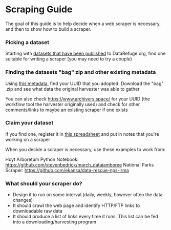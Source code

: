 # Scraping Guide

The goal of this guide is to help decide when a web scraper is necessary, and then to show how to build a scraper.

### Picking a dataset

Starting with [datasets that have been published](https://github.com/daniellecrobinson/Data-Rescue-PDX/tree/master/datarefuge-json) to DataRefuge.org, find one suitable for writing a scraper (you may need to try a couple)

### Finding the datasets "bag" zip and other existing metadata

Using [this metadata](https://www.datarefuge.org/api/3/action/package_search?rows=1000), find your UUID that you adopted. Download the "bag" .zip and see what data the original harvester was able to gather

You can also check https://www.archivers.space/ for your UUID (the workflow tool the harvester originally used) and check for other comments/links to maybe an existing scraper if one exists

### Claim your dataset

If you find one, register it in [this spreadsheet](https://docs.google.com/spreadsheets/d/1Ojgw9-VFdwO2Qxrp9a6W6X8FFS4047uhvCf8Lw3Q6gU/edit#gid=1105874853) and put in notes that you're working on a scraper

When you decide a scraper is necessary, use these examples to work from:

Hoyt Arboretum Python Notebook: https://github.com/stevenbedrick/march_datajamboree
National Parks Scraper: https://github.com/ekansa/data-rescue-nps-irma

### What should your scraper do?

- Design it to run on some interval (daily, weekly, however often the data changes)
- It should crawl the web page and identify HTTP/FTP links to downloadable raw data
- It should produce a list of links every time it runs. This list can be fed into a downloading/harvesting program
